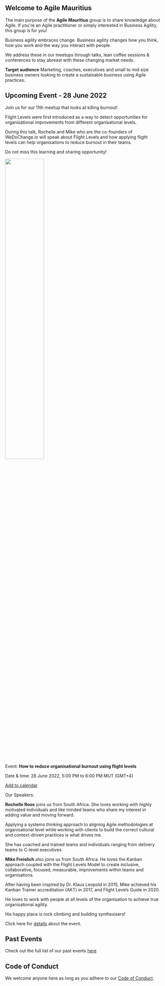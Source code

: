 ## Welcome to Agile Mauritius

The main purpose of the **Agile Mauritius** group is to share knowledge about Agile. If you're an Agile practitioner or simply interested in Business Agility, this group is for you!

Business agility embraces change. Business agility changes how you think, how you work and the way you interact with people.

We address these in our meetups through talks, lean coffee sessions & conferences to stay abreast with these changing market needs.

**Target audience**
Marketing, coaches, executives and small to mid size business owners looking to create a sustainable business using Agile practices.

## Upcoming Event - 28 June 2022

Join us for our 11th meetup that looks at killing burnout!

Flight Levels were first introduced as a way to detect opportunities for organisational improvements from different organisational levels. 

During this talk, Rochelle and Mike who are the co-founders of WeDoChange.io will speak about Flight Levels and how applying flight levels can help organisations to reduce burnout in their teams.

Do not miss this learning and sharing opportunity!

<a href="https://www.meetup.com/agile-mauritius/events/286413514/">
<img src="https://agilemauritius.com/events/event-banner-11.png" width="50%">
</a>


Event: **How to reduce organisational burnout using flight levels**


Date & time: 28 June 2022,  5:00 PM to 6:00 PM MUT (GMT+4)

[Add to calendar](https://www.meetup.com/agile-mauritius/events/286413514/#:~:text=Add%20to-,calendar,-Online%20event)


Our Speakers:

**Rochelle Roos** joins us from South Africa. She loves working with highly motivated individuals and like minded teams who share my interest in adding value and moving forward. 

Applying a systems thinking approach to aligning Agile methodologies at organisational level while working with clients to build the correct cultural and context-driven practices is what drives me. 

She has coached and trained teams and individuals ranging from delivery teams to C-level executives.

**Mike Freislich** also joins us from South Africa. He loves the Kanban approach coupled with the Flight Levels Model to create inclusive, collaborative, focused, measurable, improvements within teams and organisations. 

After having been inspired by Dr. Klaus Leopold in 2015, Mike achieved his Kanban Trainer accreditation (AKT) in 2017, and Flight Levels Guide in 2020. 

He loves to work with people at all levels of the organisation to achieve true organisational agility.

His happy place is rock climbing and building synthesisers!


Click here for [details](https://www.meetup.com/agile-mauritius/events/286413514/) about the event.


## Past Events

Check out the full list of our past events [here](http://agilemauritius.com/past-events)

## Code of Conduct

We welcome anyone here as long as you adhere to our [Code of Conduct](http://agilemauritius.com/code-of-conduct).
